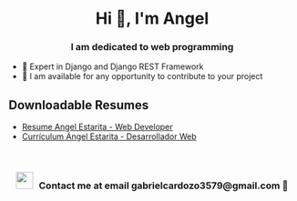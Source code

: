 <h1 align="center">Hi 👋, I'm Angel</h1>
<h3 align="center">I am dedicated to web programming</h3>

- 🌱 Expert in Django and Django REST Framework
- 🤝 I am available for any opportunity to contribute to your project

## Downloadable Resumes
- [Resume Angel Estarita - Web Developer](https://github.com/xAd4/xAd4/blob/main/CV%20Angel%20Estarita%20-%20Web%20Developer.pdf)
- [Currículum  Ángel Estarita - Desarrollador Web](https://github.com/xAd4/xAd4/blob/main/CV%20Ángel%20Estarita%20-%20Desarrollador%20Web.pdf)

<br/>

<h3 align="center"><img src="https://media.giphy.com/media/iY8CRBdQXODJSCERIr/giphy.gif" width="30" height="30" style="margin-right: 10px;">Contact me at email gabrielcardozo3579@gmail.com 🤝</h3>
